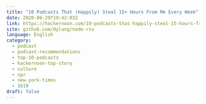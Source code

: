 ```yaml
---
title: "10 Podcasts That (Happily) Steal 15+ Hours From Me Every Week"
date: 2020-06-29T19:42:03Z
link: https://hackernoon.com/10-podcasts-that-happily-steal-15-hours-from-me-every-week-gv1a3yp9?source=rss&utm_medium=RSS&utm_source=news.12bit.vn
site: github.com/dylang/node-rss
language: English
category:
  - podcast
  - podcast-recommendations
  - top-10-podcasts
  - hackernoon-top-story
  - culture
  - npr
  - new-york-times
  - 1619
draft: false
---
```

